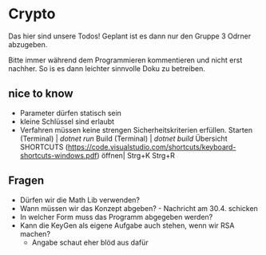 # Crypto
Das hier sind unsere Todos! 
Geplant ist es dann nur den Gruppe 3 Odrner abzugeben. 

Bitte immer während dem Programmieren kommentieren und nicht erst nachher. So is es dann leichter sinnvolle Doku zu betreiben. 

## nice to know 
- Parameter dürfen statisch sein 
- kleine Schlüssel sind erlaubt
- Verfahren müssen keine strengen Sicherheitskriterien erfüllen. 
Starten (Terminal) | *dotnet run* 
Build (Terminal) | *dotnet build*
Übersicht SHORTCUTS (https://code.visualstudio.com/shortcuts/keyboard-shortcuts-windows.pdf) öffnen| Strg+K Strg+R

## Fragen 
- Dürfen wir die Math Lib verwenden? 
- Wann müssen wir das Konzept abgeben? - Nachricht am 30.4. schicken 
- In welcher Form muss das Programm abgegeben werden? 
- Kann die KeyGen als eigene Aufgabe auch stehen, wenn wir RSA machen? 
    - Angabe schaut eher blöd aus dafür  